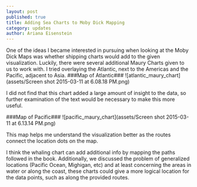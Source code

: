 ```yaml
---
layout: post
published: true
title: Adding Sea Charts to Moby Dick Mapping
category: updates
author: Ariana Eisenstein
---
```


One of the ideas I became interested in pursuing when looking at the Moby Dick Maps was whether shipping charts would add to the given visualization. Luckily, there were several additional Maury Charts given to us to work with. I tried overlaying the Atlantic, next to the Americas and the Pacific, adjacent to Asia.
###Map of Atlantic###
![atlantic_maury_chart](assets/Screen shot 2015-03-11 at 6.08.18 PM.png)

I did not find that this chart added a large amount of insight to the data, so further examination of the text would be necessary to make this more useful.

###Map of Pacific###
![pacific_maury_chart](assets/Screen shot 2015-03-11 at 6.13.14 PM.png)

This map helps me understand the visualization better as the routes connect the location dots on the map.

I think the whaling chart can add additional info by mapping the paths followed in the book. Additionally, we discussed the problem of generalized locations (Pacific Ocean, Mighigan, etc) and at least concerning the areas in water or along the coast, these charts could give a more logical location for the data points, such as along the provided routes.




